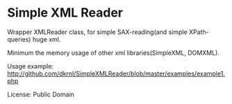 # Simple XML Reader 

Wrapper XMLReader class, for simple SAX-reading(and simple XPath-queries) huge xml.

Minimum the memory usage of other xml libraries(SimpleXML, DOMXML).

Usage example: http://github.com/dkrnl/SimpleXMLReader/blob/master/examples/example1.php

License: Public Domain
